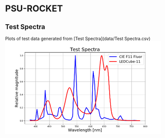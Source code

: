 # PSU-ROCKET

## Test Spectra
Plots of test data generated from [Test Spectra](data/Test Spectra.csv)
![img](img/test_spectra.png)
